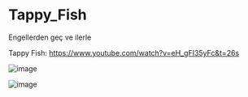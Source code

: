 # Tappy_Fish
Engellerden geç ve ilerle

Tappy Fish: https://www.youtube.com/watch?v=eH_gFI35yFc&t=26s

![image](https://github.com/enbayy/Tappy_Fish/assets/103318928/7c068f24-9b40-4e5a-a391-6d9d18e2cf09)

![image](https://github.com/enbayy/Tappy_Fish/assets/103318928/b960894f-cc43-4cfa-ab42-9c4f30fb9093)

